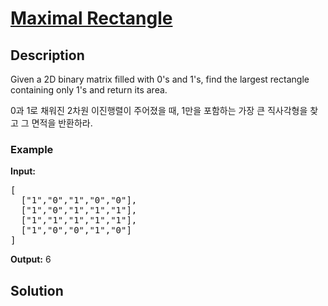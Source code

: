 # [Maximal Rectangle](https://leetcode.com/problems/maximal-rectangle/)

## Description

Given a 2D binary matrix filled with 0's and 1's, find the largest rectangle containing only 1's and return its area.

0과 1로 채워진 2차원 이진행렬이 주어졌을 때, 1만을 포함하는 가장 큰 직사각형을 찾고 그 면적을 반환하라.

### Example

<b>Input:</b>
<pre>
[
  ["1","0","1","0","0"],
  ["1","0","1","1","1"],
  ["1","1","1","1","1"],
  ["1","0","0","1","0"]
]
</pre>
<b>Output:</b> 6




## Solution



